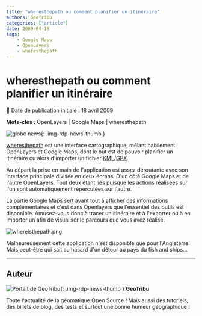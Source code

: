 ```yaml
---
title: "wheresthepath ou comment planifier un itinéraire"
authors: GeoTribu
categories: ["article"]
date: 2009-04-18
tags: 
    - Google Maps
    - OpenLayers
    - wheresthepath
---
```


# wheresthepath ou comment planifier un itinéraire

:calendar: Date de publication initiale : 18 avril 2009

**Mots-clés :** OpenLayers | Google Maps | wheresthepath

![globe news](https://cdn.geotribu.fr/img/internal/icons-rdp-news/world.png){: .img-rdp-news-thumb }

[wheresthepath](http://wheresthepath.googlepages.com/wheresthepath.htm) est une interface cartographique, mêlant habilement OpenLayers et Google Maps, dont le but est de pouvoir planifier un itinéraire ou alors d'importer un fichier [KML](https://fr.wikipedia.org/wiki/Keyhole_Markup_Language)/[GPX](https://fr.wikipedia.org/wiki/GPX_(format_de_fichier)).

Au départ la prise en main de l'application est assez déroutante avec son interface principale divisée en deux écrans. D'un côtè Google Maps et de l'autre OpenLayers. Tout deux étant liés puisque les actions réalisées sur l'un sont automatiquement répercutées sur l'autre.

La partie Google Maps sert avant tout à afficher des informations complémentaires et c'est dans Openlayers que l'essentiel des outils est disponible. Amusez-vous donc à tracer un itinéraire et à l'exporter ou à en importer un afin de visualiser le parcours que vous avez réalisé.

![whereisthepath.png](https://cdn.geotribu.fr/img/Blog/whereisthepath/whereisthepath.png)

Malheureusement cette application n'est disponible que pour l'Angleterre. Mais peut-être qui sait au hasard d'un détour au pays du fish and ships...

----

## Auteur

![Portait de GeoTribu](https://cdn.geotribu.fr/img/internal/charte/geotribu_logo_64x64.png){: .img-rdp-news-thumb }
**GeoTribu**

Toute l'actualité de la géomatique Open Source ! Mais aussi des tutoriels, des billets de blog, des tests et surtout une bonne humeur géographique !
